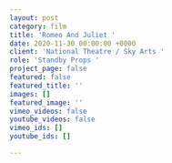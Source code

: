 ```yaml
---
layout: post
category: film
title: 'Romeo And Juliet '
date: 2020-11-30 00:00:00 +0000
client: 'National Theatre / Sky Arts '
role: 'Standby Props '
project_page: false
featured: false
featured_title: ''
images: []
featured_image: ''
vimeo_videos: false
youtube_videos: false
vimeo_ids: []
youtube_ids: []

---
```


